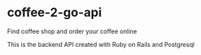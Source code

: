 # coffee-2-go-api

Find coffee shop and order your coffee online

This is the backend API created with Ruby on Rails and Postgresql

